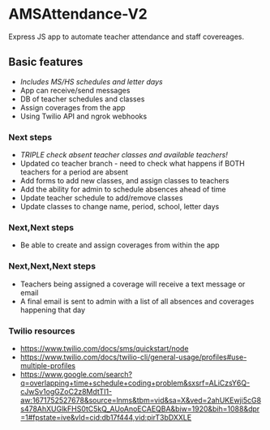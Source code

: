# AMSAttendance-V2
Express JS app to automate teacher attendance and staff covereages.

## Basic features
- *Includes MS/HS schedules and letter days*
- App can receive/send messages
- DB of teacher schedules and classes
- Assign coverages from the app
- Using Twilio API and ngrok webhooks

### Next steps
- *TRIPLE check absent teacher classes and available teachers!*
- Updated co teacher branch - need to check what happens if BOTH teachers for a period are absent
- Add forms to add new classes, and assign classes to teachers
- Add the ability for admin to schedule absences ahead of time
- Update teacher schedule to add/remove classes
- Update classes to change name, period, school, letter days

### Next,Next steps
- Be able to create and assign coverages from within the app

### Next,Next,Next steps
- Teachers being assigned a coverage will receive a text message or email
- A final email is sent to admin with a list of all absences and coverages happening that day

### Twilio resources
- https://www.twilio.com/docs/sms/quickstart/node
- https://www.twilio.com/docs/twilio-cli/general-usage/profiles#use-multiple-profiles
- https://www.google.com/search?q=overlapping+time+schedule+coding+problem&sxsrf=ALiCzsY6Q-cJwSv1ogGZoC2z8MdtTI1-aw:1671752527678&source=lnms&tbm=vid&sa=X&ved=2ahUKEwji5cG8s478AhXUGlkFHS0tC5kQ_AUoAnoECAEQBA&biw=1920&bih=1088&dpr=1#fpstate=ive&vld=cid:db17f444,vid:pirT3bDXXLE
